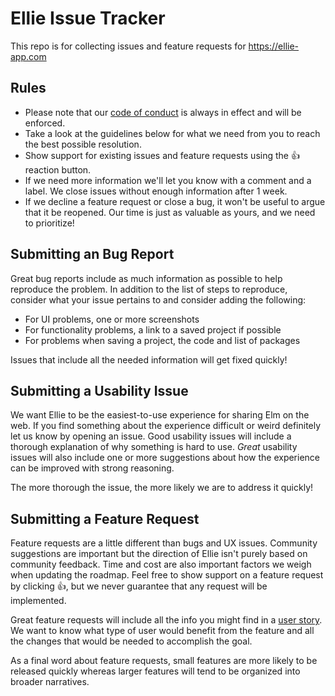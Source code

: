 # Ellie Issue Tracker

This repo is for collecting issues and feature requests for https://ellie-app.com

## Rules

- Please note that our [code of conduct](CODE_OF_CONDUCT.md) is always in effect and will be enforced.
- Take a look at the guidelines below for what we need from you to reach the best possible resolution.
- Show support for existing issues and feature requests using the :+1: reaction button.
- If we need more information we'll let you know with a comment and a label. We close issues without enough information after 1 week.
- If we decline a feature request or close a bug, it won't be useful to argue that it be reopened. Our time is just as valuable as yours, and we need to prioritize!

## Submitting an Bug Report

Great bug reports include as much information as possible to help reproduce the problem. 
In addition to the list of steps to reproduce, consider what your issue pertains to
and consider adding the following:

- For UI problems, one or more screenshots
- For functionality problems, a link to a saved project if possible
- For problems when saving a project, the code and list of packages

Issues that include all the needed information will get fixed quickly!

## Submitting a Usability Issue

We want Ellie to be the easiest-to-use experience for sharing Elm on the web. If you
find something about the experience difficult or weird definitely let us know by
opening an issue. Good usability issues will include a thorough explanation of why
something is hard to use. _Great_ usability issues will also include one or more
suggestions about how the experience can be improved with strong reasoning.

The more thorough the issue, the more likely we are to address it quickly!

## Submitting a Feature Request

Feature requests are a little different than bugs and UX issues. Community suggestions
are important but the direction of Ellie isn't purely based on community feedback. Time
and cost are also important factors we weigh when updating the roadmap. Feel free to show
support on a feature request by clicking :+1:, but we never guarantee that any request
will be implemented.

Great feature requests will include all the info you might find in a [user story](https://en.wikipedia.org/wiki/User_story).
We want to know what type of user would benefit from the feature and all the changes
that would be needed to accomplish the goal.

As a final word about feature requests, small features are more likely to be released
quickly whereas larger features will tend to be organized into broader narratives.
